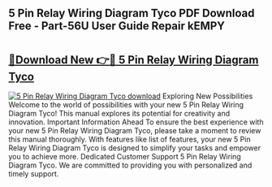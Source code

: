 ## 5 Pin Relay Wiring Diagram Tyco PDF Download Free - Part-56U User Guide Repair kEMPY

# <h2><a href="http://dfibvy.blite.top/?on=5+Pin+Relay+Wiring+Diagram+Tyco">🔗Download New 👉🔴 5 Pin Relay Wiring Diagram Tyco</a></h2>

[![5 Pin Relay Wiring Diagram Tyco download](https://i.imgur.com/lujVjoI.png)](http://dfibvy.blite.top/?on=5+Pin+Relay+Wiring+Diagram+Tyco)
Exploring New Possibilities Welcome to the world of possibilities with your new 5 Pin Relay Wiring Diagram Tyco! This manual explores its potential for creativity and innovation. Important Information Ahead To ensure the best experience with your new 5 Pin Relay Wiring Diagram Tyco, please take a moment to review this manual thoroughly. With features like list of features, your new 5 Pin Relay Wiring Diagram Tyco is designed to simplify your tasks and empower you to achieve more. Dedicated Customer Support 5 Pin Relay Wiring Diagram Tyco. We are committed to providing you with personalized and timely support.
